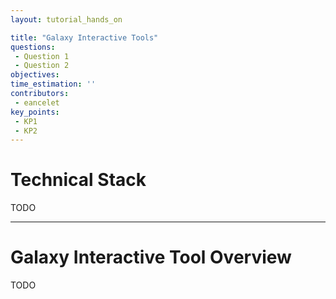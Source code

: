 ```yaml
---
layout: tutorial_hands_on

title: "Galaxy Interactive Tools"
questions:
 - Question 1
 - Question 2
objectives:
time_estimation: ''
contributors:
 - eancelet
key_points:
 - KP1
 - KP2
---
```


# Technical Stack

TODO

---

# Galaxy Interactive Tool Overview

TODO
